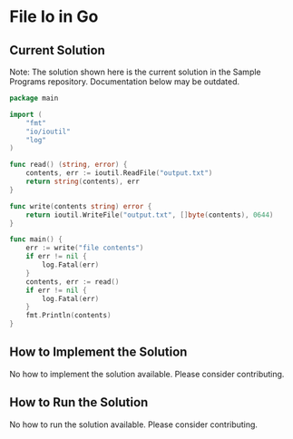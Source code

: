 # File Io in Go

## Current Solution

Note: The solution shown here is the current solution in the Sample Programs repository. Documentation below may be outdated.

```Go
package main

import (
	"fmt"
	"io/ioutil"
	"log"
)

func read() (string, error) {
	contents, err := ioutil.ReadFile("output.txt")
	return string(contents), err
}

func write(contents string) error {
	return ioutil.WriteFile("output.txt", []byte(contents), 0644)
}

func main() {
	err := write("file contents")
	if err != nil {
		log.Fatal(err)
	}
	contents, err := read()
	if err != nil {
		log.Fatal(err)
	}
	fmt.Println(contents)
}

```

## How to Implement the Solution

No how to implement the solution available. Please consider contributing.

## How to Run the Solution

No how to run the solution available. Please consider contributing.